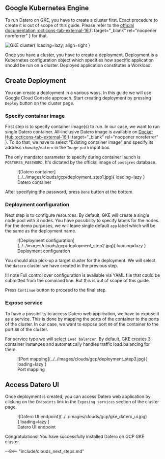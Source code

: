 ## Google Kubernetes Engine
To run Datero on GKE, you have to create a cluster first.
Exact procedure to create it is out of scope of this guide.
Please refer to the [official documentation :octicons-tab-external-16:](https://cloud.google.com/kubernetes-engine/docs/quickstarts/create-cluster){: target="_blank" rel="noopener noreferrer" } for that.


![GKE cluster](../../images/clouds/gcp/gke_cluster.jpg){ loading=lazy; align=right }

Once you have a cluster, you have to create a deployment.
Deployment is a Kubernetes configuration object which specifies how specific application should be run on a cluster.
Deployed application constitutes a Workload.

## Create Deployment
You can create a deployment in a various ways.
In this guide we will use Google Cloud Console approach.
Start creating deployment by pressing `Deploy` button on the cluster page.

### Specify container image
First step is to specify container image(s) to run.
In our case, we want to run single Datero container.
All-inclusive Datero image is available on [Docker Hub :octicons-tab-external-16:](https://hub.docker.com/r/chumaky/datero){: target="_blank" rel="noopener noreferrer" }.
To do that, we have to select "Existing container image" and specify its address `chumaky/datero` in the `Image path` input box.

The only mandator parameter to specify during container launch is `POSTGRES_PASSWORD`.
It's dictated by the official image of `postgres` database.

<figure markdown>
  ![Datero container](../../images/clouds/gcp/deployment_step1.jpg){ loading=lazy }
  <figcaption>Datero container</figcaption>
</figure>

After specifying the password, press `Done` button at the bottom.

### Deployment configuration
Next step is to configure resources.
By default, GKE will create a single node pool with 3 nodes.
You have possibility to specify labels for the nodes.
For the demo purposes, we will leave single default `app` label which will be the same as the deployment name.

<figure markdown>
  ![Deployment configuration](../../images/clouds/gcp/deployment_step2.jpg){ loading=lazy }
  <figcaption>Deployment configuration</figcaption>
</figure>

You should also pick-up a target cluster for the deployment.
We will select the `datero` cluster we have created in the previous step.

!!! note
    Full control over configuration is available via YAML file that could be submitted from the command line.
    But this is out of scope of this guide.

Press `Continue` button to proceed to the final step.

### Expose service
To have a possibility to access Datero web application, we have to expose it as a service. 
This is done by mapping the ports of the container to the ports of the cluster.
In our case, we want to expose port `80` of the container to the port `80` of the cluster.

For service type we will select `Load balancer`.
By default, GKE creates 3 container instances and automatically handles traffic load balancing for them.


<figure markdown>
  ![Port mapping](../../images/clouds/gcp/deployment_step3.jpg){ loading=lazy }
  <figcaption>Port mapping</figcaption>
</figure>

## Access Datero UI
Once deployment is created, you can access Datero web application by clicking on the `Endpoints` link in the `Exposing services` section of the cluster page.

<figure markdown>
  ![Datero UI endpoint](../../images/clouds/gcp/gke_datero_ui.jpg){ loading=lazy }
  <figcaption>Datero UI endpoint</figcaption>
</figure>

Congratulations! You have successfully installed Datero on GCP GKE cluster.

--8<-- "include/clouds_next_steps.md"